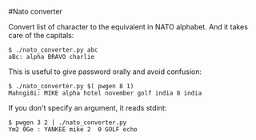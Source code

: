 #Nato converter

Convert list of character to the equivalent in NATO alphabet. And it takes care
of the capitals:

	$ ./nato_converter.py abc
	aBc: alpha BRAVO charlie

This is useful to give password orally and avoid confusion:

	$ ./nato_converter.py $( pwgen 8 1)
	Mahngi8i: MIKE alpha hotel november golf india 8 india

If you don't specify an argument, it reads stdint:

	$ pwgen 3 2 | ./nato_converter.py
	Ym2 0Ge : YANKEE mike 2  0 GOLF echo 


